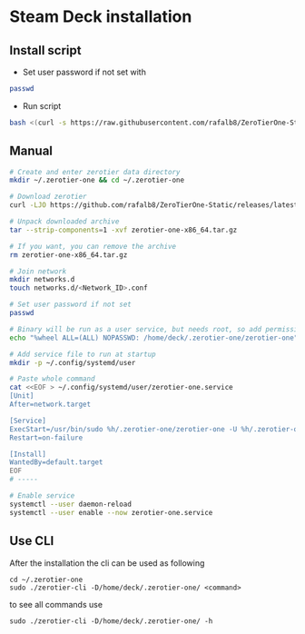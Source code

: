 # Steam Deck installation
## Install script
- Set user password if not set with
```sh
passwd
```
 - Run script
```sh
bash <(curl -s https://raw.githubusercontent.com/rafalb8/ZeroTierOne-Static/main/SteamDeck.sh)
```

## Manual
```sh
# Create and enter zerotier data directory
mkdir ~/.zerotier-one && cd ~/.zerotier-one

# Download zerotier
curl -LJO https://github.com/rafalb8/ZeroTierOne-Static/releases/latest/download/zerotier-one-x86_64.tar.gz

# Unpack downloaded archive
tar --strip-components=1 -xvf zerotier-one-x86_64.tar.gz

# If you want, you can remove the archive
rm zerotier-one-x86_64.tar.gz

# Join network
mkdir networks.d
touch networks.d/<Network_ID>.conf

# Set user password if not set
passwd

# Binary will be run as a user service, but needs root, so add permission to run sudo without password for zerotier-one
echo "%wheel ALL=(ALL) NOPASSWD: /home/deck/.zerotier-one/zerotier-one" | sudo tee /etc/sudoers.d/zerotier

# Add service file to run at startup
mkdir -p ~/.config/systemd/user

# Paste whole command
cat <<EOF > ~/.config/systemd/user/zerotier-one.service
[Unit]
After=network.target

[Service]
ExecStart=/usr/bin/sudo %h/.zerotier-one/zerotier-one -U %h/.zerotier-one
Restart=on-failure

[Install]
WantedBy=default.target
EOF
# -----

# Enable service
systemctl --user daemon-reload
systemctl --user enable --now zerotier-one.service
```

## Use CLI

After the installation the cli can be used as following

```
cd ~/.zerotier-one
sudo ./zerotier-cli -D/home/deck/.zerotier-one/ <command>
```

to see all commands use 

```
sudo ./zerotier-cli -D/home/deck/.zerotier-one/ -h
```
